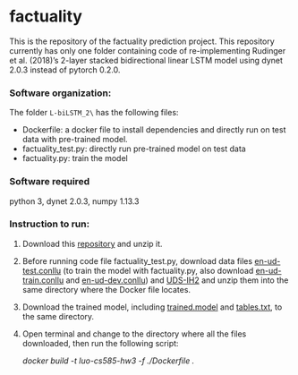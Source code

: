 # factuality

This is the repository of the factuality prediction project. This repository currently has only one folder containing code of re-implementing Rudinger et al. (2018)’s 2-layer stacked bidirectional linear LSTM model using dynet 2.0.3 instead of pytorch 0.2.0.

### Software organization:
The folder `L-biLSTM_2\` has the following files:
-	Dockerfile: a docker file to install dependencies and directly run on test data with pre-trained model.
-	factuality_test.py: directly run pre-trained model on test data
-	factuality.py: train the model

### Software required
python 3, dynet 2.0.3, numpy 1.13.3

### Instruction to run:
1. Download this [repository](https://github.com/Fan-Luo/factuality/archive/master.zip) and unzip it.
2. Before running code file factuality_test.py, download data files [en-ud-test.conllu](https://github.com/UniversalDependencies/UD_English-EWT/blob/r1.2/en-ud-test.conllu) (to train the model with factuality.py,  also download [en-ud-train.conllu](https://github.com/UniversalDependencies/UD_English-EWT/blob/r1.2/en-ud-train.conllu) and [en-ud-dev.conllu](https://github.com/UniversalDependencies/UD_English-EWT/blob/r1.2/en-ud-dev.conllu)) and [UDS-IH2](http://decomp.io/projects/factuality/factuality_eng_udewt.tar.gz) and unzip them into the same directory where the Docker file locates.
3. Download the trained model, including [trained.model](https://drive.google.com/file/d/1zzV7wq-hiH_7uq7E33YqMDWkblpuOQWf/view?usp=sharing) and [tables.txt](hhttps://drive.google.com/file/d/1mnGnkUZGISkn5pUEKsOtRA53NJM2Fhw6/view?usp=sharing), to the same directory.
4. Open terminal and change to the directory where all the files downloaded, then run the following script:
    
    *docker build -t luo-cs585-hw3 -f ./Dockerfile .*
